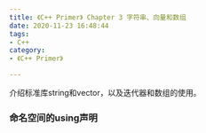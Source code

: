 ```yaml
---
title: 《C++ Primer》 Chapter 3 字符串、向量和数组
date: 2020-11-23 16:48:44
tags:
- C++
category:
- 《C++ Primer》

---
```


介绍标准库string和vector，以及迭代器和数组的使用。

<!--more-->

### 命名空间的using声明


